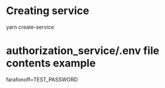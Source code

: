 # Creating service

yarn create-service <service-name>

# authorization_service/.env file contents example

farafonoff=TEST_PASSWORD
